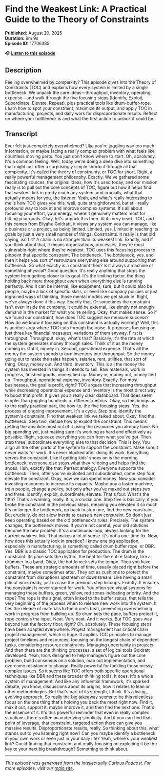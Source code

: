# Find the Weakest Link: A Practical Guide to the Theory of Constraints

**Published:** August 20, 2025  
**Duration:** 8m 9s  
**Episode ID:** 17706385

🎧 **[Listen to this episode](https://intellectuallycurious.buzzsprout.com/2529712/episodes/17706385-find-the-weakest-link-a-practical-guide-to-the-theory-of-constraints)**

## Description

Feeling overwhelmed by complexity? This episode dives into the Theory of Constraints (TOC) and explains how every system is limited by a single bottleneck. We unpack the core ideas—throughput, inventory, operating expense—and walk through the five focusing steps (Identify, Exploit, Subordinate, Elevate, Repeat), plus practical tools like drum-buffer-rope. Learn how to spot your constraint, maximize its output, and apply TOC in manufacturing, projects, and daily work for disproportionate results. Reflect on where your bottleneck is and what the first action to unlock it could be.

## Transcript

Ever felt just completely overwhelmed? Like you're juggling way too much information, or maybe facing a really complex problem with what feels like countless moving parts. You just don't know where to start. Oh, absolutely. It's a common feeling. Well, today we're doing a deep dive into something that might just offer a surprisingly simple shortcut through all that complexity. It's called the theory of constraints, or TOC for short. Right, a really powerful management philosophy. Exactly. We've gathered some fascinating sources, the original ideas, how it's used today, and our mission really is to pull out the core concepts of TOC, figure out how it helps find that weakest link in pretty much any system, and crucially, what that actually means for you, the listener. Yeah, and what's really interesting to me is how TOC gives you this, well, quite straightforward, but still really profound way to look at and improve complex systems. It's all about focusing your effort, your energy, where it genuinely matters most for hitting your goals. Okay, let's unpack this then. At its very heart, TOC, and this comes from Eliyahu Goldratt, it views any system you can manage, like a business or a project, as being limited. Limited, yes. Limited in reaching its goals by just a very small number of things. Constraints. It really is that old saying, isn't it? A chain is no stronger than its weakest link. Exactly, and if you think about that, it means organizations, processes, they're most vulnerable right where they're weakest. TOC uses this focusing process to pinpoint that specific constraint. The bottleneck. The bottleneck, yes, and then it helps you sort of restructure everything else around supporting that bottleneck. So what exactly is a constraint then? Is it always a machine or something physical? Good question. It's really anything that stops the system from getting closer to its goal. It's the limiting factor, the thing holding back more throughput even when everything else is running perfectly. And it can be internal, like equipment, sure, but it could also be people, maybe a lack of specific skills, or even like company policies or just ingrained ways of thinking, those mental models we get stuck in. Right, we've always done it this way. Exactly that. Or sometimes the constraint isn't even inside the company. It could be external, like simply not enough demand in the market for what you're selling. Okay, that makes sense. So if we found our constraint, how does TOC suggest we measure success? How do we know if focusing on this constraint is actually working? Well, this is another area where TOC cuts through the noise. It proposes focusing on just three key financial measures, variations of them anyway. First is throughput. Throughput, okay, what's that? Basically, it's the rate at which the system generates money through sales. Think of it as the money coming in. Got it, money in. Second, operational expense. That's all the money the system spends to turn inventory into throughput. So the money going out to make the sales happen, salaries, rent, utilities, that sort of thing. Okay, money out. And third, inventory. This is all the money the system has invested in things it intends to sell. Raw materials, work in progress, finished goods, money tied up. Money in, money out, money tied up. Throughput, operational expense, inventory. Exactly. For most businesses, the goal is profit, right? TOC argues that increasing throughput while decreasing operational expense and inventory is the most direct way to boost that profit. It gives you a really clear dashboard. That does seem simpler than juggling hundreds of different metrics. Okay, so this brings us to the really practical part, the how-to, the five focusing steps. Yes, the process of ongoing improvement. It's a cycle. Step one, identify the system's constraint. Find that weakest link we talked about. Okay, find the bottleneck. Step two, decide how to exploit the constraint. This means getting the absolute most out of it using the resources you already have. No big spending yet, just making sure it's working as hard and effectively as possible. Right, squeeze everything you can from what you've got. Then step three, subordinate everything else to that decision. This is key. You align all the other parts of the system to support the constraint. Make sure it never waits for work. It's never blocked after doing its work. Everything serves the constraint. Like if getting kids' shoes on is the morning bottleneck, everyone else stops what they're doing and helps find the shoes. Huh, exactly like that. Perfect analogy. Everyone supports the bottleneck. Then, after you've exploited and subordinated, come step four, elevate the constraint. Okay, now we can spend money. Now you consider investing resources to increase its capacity. Maybe buy a faster machine, train people, change a policy, but only after you've maxed out steps two and three. Identify, exploit, subordinate, elevate. That's four. What's the fifth? That's a warning, really. It is, a crucial one. Step five is basically, if you broke the constraint in the previous steps, meaning you elevated it so much it's no longer the bottleneck, go back to step one, find the new constraint. But crucially, do not allow inertia to cause a new constraint. So don't just keep operating based on the old bottleneck's rules. Precisely. The system changes, the bottleneck moves. If you're not careful, your old solutions become the new problem. It's a continuous loop, always looking for the current weakest link. That makes a lot of sense. It's not a one-time fix. Now, how does this actually look in practice? I know one big application, especially in manufacturing, is something called drum buffer rope, or DBR. Yes, DBR is a classic TOC application for production. The drum is the constraint. Its pace sets the rhythm, the beat for the entire factory, like a drummer in a band. Okay, the bottleneck sets the tempo. Then you have buffers. These are strategic amounts of time, usually placed right before the constraint, maybe sometimes after. They act as cushions to protect the constraint from disruptions upstream or downstream. Like having a small pile of work ready, just in case the previous step hiccups. Exactly. It ensures the constraint is never starved for work. You often see visual systems for managing these buffers, green, yellow, red zones indicating priority. And the rope? The rope is the signal, often linked to the buffer status, that tells the very beginning of the process when to release new work into the system. It ties the release of materials to the drum's beat, preventing overwhelming work in progress from building up. So drum sets the pace, buffers protect it, rope controls the input. Neat. Very neat. And it works. But TOC goes way beyond just the factory floor, right? Oh, absolutely. These focusing steps have been adapted everywhere. Project management has critical chain project management, which is huge. It applies TOC principles to manage project timelines and resources, focusing on the longest chain of dependent tasks, considering resource constraints. Managing uncertainty in projects. And then there are the thinking processes, a set of logical tools Goldratt developed. Yeah, tools designed to help managers figure out the core problem, build consensus on a solution, map out implementation, and overcome resistance to change. Really powerful for tackling those messy, complex issues. So it seems like TOC offers both specific operational techniques like DBR and these broader thinking tools. It does. It's a whole system of management. And like any influential framework, it's sparked debate, you know, discussions about its origins, how it relates to lean or other methodologies. But that's part of its strength, I think. It's a living, evolving approach. So really the big takeaway seems to be this relentless focus on the one thing that's holding you back the most right now. Find it, max it out, support it, maybe improve it, and then find the next one. That's the essence of it. It's this powerful reminder that even in really complex situations, there's often an underlying simplicity. And if you can find that point of leverage, that constraint, targeted action there can give you massive results. Disproportionate results, really. So thinking about this, what stands out to you listening right now? Can you maybe identify a bottleneck in your own work or even just in your daily life? Yeah, where's your weakest link? Could finding that constraint and really focusing on exploiting it be the key to your next big breakthrough? Something to think about.

---
*This episode was generated from the Intellectually Curious Podcast. For more episodes, visit our [main site](https://intellectuallycurious.buzzsprout.com).*
